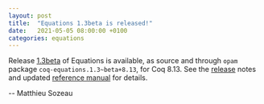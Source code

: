 ```yaml
---
layout: post
title:  "Equations 1.3beta is released!"
date:   2021-05-05 08:00:00 +0100
categories: equations
---
```


Release [1.3beta][release] of Equations is available, as source and through `opam` package `coq-equations.1.3~beta+8.13`, 
for Coq 8.13. See the [release][release] notes and updated 
[reference manual][refman] for details.

[release]: https://github.com/mattam82/Coq-Equations/releases/tag/v1.3-8.13beta
[refman]: https://github.com/mattam82/Coq-Equations/raw/master/doc/equations.pdf
-- Matthieu Sozeau
